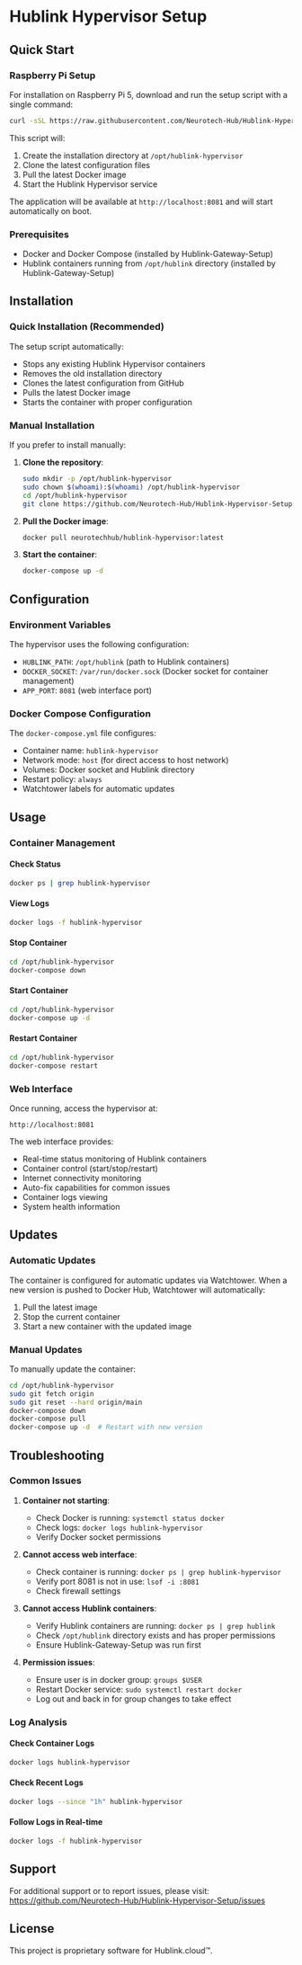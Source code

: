 # Hublink Hypervisor Setup

## Quick Start

### Raspberry Pi Setup

For installation on Raspberry Pi 5, download and run the setup script with a single command:

```bash
curl -sSL https://raw.githubusercontent.com/Neurotech-Hub/Hublink-Hypervisor-Setup/main/setup.sh | sudo bash
```

This script will:
1. Create the installation directory at `/opt/hublink-hypervisor`
2. Clone the latest configuration files
3. Pull the latest Docker image
4. Start the Hublink Hypervisor service

The application will be available at `http://localhost:8081` and will start automatically on boot.

### Prerequisites

- Docker and Docker Compose (installed by Hublink-Gateway-Setup)
- Hublink containers running from `/opt/hublink` directory (installed by Hublink-Gateway-Setup)

## Installation

### Quick Installation (Recommended)

The setup script automatically:
- Stops any existing Hublink Hypervisor containers
- Removes the old installation directory
- Clones the latest configuration from GitHub
- Pulls the latest Docker image
- Starts the container with proper configuration

### Manual Installation

If you prefer to install manually:

1. **Clone the repository**:
   ```bash
   sudo mkdir -p /opt/hublink-hypervisor
   sudo chown $(whoami):$(whoami) /opt/hublink-hypervisor
   cd /opt/hublink-hypervisor
   git clone https://github.com/Neurotech-Hub/Hublink-Hypervisor-Setup.git .
   ```

2. **Pull the Docker image**:
   ```bash
   docker pull neurotechhub/hublink-hypervisor:latest
   ```

3. **Start the container**:
   ```bash
   docker-compose up -d
   ```

## Configuration

### Environment Variables

The hypervisor uses the following configuration:
- `HUBLINK_PATH`: `/opt/hublink` (path to Hublink containers)
- `DOCKER_SOCKET`: `/var/run/docker.sock` (Docker socket for container management)
- `APP_PORT`: `8081` (web interface port)

### Docker Compose Configuration

The `docker-compose.yml` file configures:
- Container name: `hublink-hypervisor`
- Network mode: `host` (for direct access to host network)
- Volumes: Docker socket and Hublink directory
- Restart policy: `always`
- Watchtower labels for automatic updates

## Usage

### Container Management

#### Check Status
```bash
docker ps | grep hublink-hypervisor
```

#### View Logs
```bash
docker logs -f hublink-hypervisor
```

#### Stop Container
```bash
cd /opt/hublink-hypervisor
docker-compose down
```

#### Start Container
```bash
cd /opt/hublink-hypervisor
docker-compose up -d
```

#### Restart Container
```bash
cd /opt/hublink-hypervisor
docker-compose restart
```

### Web Interface

Once running, access the hypervisor at:
```
http://localhost:8081
```

The web interface provides:
- Real-time status monitoring of Hublink containers
- Container control (start/stop/restart)
- Internet connectivity monitoring
- Auto-fix capabilities for common issues
- Container logs viewing
- System health information

## Updates

### Automatic Updates

The container is configured for automatic updates via Watchtower. When a new version is pushed to Docker Hub, Watchtower will automatically:
1. Pull the latest image
2. Stop the current container
3. Start a new container with the updated image

### Manual Updates

To manually update the container:

```bash
cd /opt/hublink-hypervisor
sudo git fetch origin
sudo git reset --hard origin/main
docker-compose down
docker-compose pull
docker-compose up -d  # Restart with new version
```

## Troubleshooting

### Common Issues

1. **Container not starting**:
   - Check Docker is running: `systemctl status docker`
   - Check logs: `docker logs hublink-hypervisor`
   - Verify Docker socket permissions

2. **Cannot access web interface**:
   - Check container is running: `docker ps | grep hublink-hypervisor`
   - Verify port 8081 is not in use: `lsof -i :8081`
   - Check firewall settings

3. **Cannot access Hublink containers**:
   - Verify Hublink containers are running: `docker ps | grep hublink`
   - Check `/opt/hublink` directory exists and has proper permissions
   - Ensure Hublink-Gateway-Setup was run first

4. **Permission issues**:
   - Ensure user is in docker group: `groups $USER`
   - Restart Docker service: `sudo systemctl restart docker`
   - Log out and back in for group changes to take effect

### Log Analysis

#### Check Container Logs
```bash
docker logs hublink-hypervisor
```

#### Check Recent Logs
```bash
docker logs --since "1h" hublink-hypervisor
```

#### Follow Logs in Real-time
```bash
docker logs -f hublink-hypervisor
```

## Support

For additional support or to report issues, please visit:
https://github.com/Neurotech-Hub/Hublink-Hypervisor-Setup/issues

## License

This project is proprietary software for Hublink.cloud™. 
